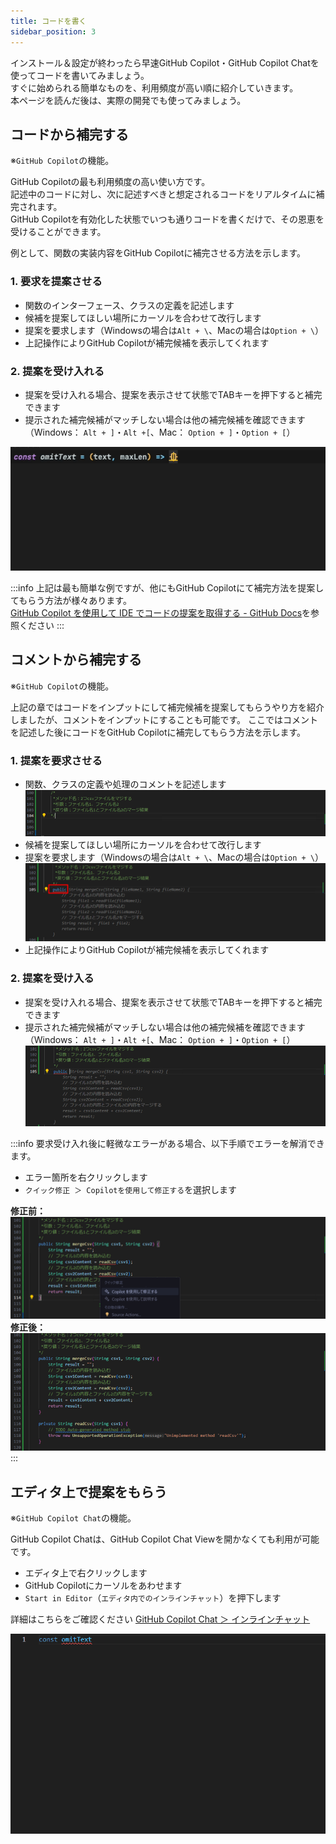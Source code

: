 ```yaml
---
title: コードを書く
sidebar_position: 3
---
```


インストール＆設定が終わったら早速GitHub Copilot・GitHub Copilot Chatを使ってコードを書いてみましょう。<br/>
すぐに始められる簡単なものを、利用頻度が高い順に紹介していきます。<br/>
本ページを読んだ後は、実際の開発でも使ってみましょう。

## コードから補完する

※`GitHub Copilot`の機能。

GitHub Copilotの最も利用頻度の高い使い方です。<br/>
記述中のコードに対し、次に記述すべきと想定されるコードをリアルタイムに補完されます。<br/>
GitHub Copilotを有効化した状態でいつも通りコードを書くだけで、その恩恵を受けることができます。<br/>

例として、関数の実装内容をGitHub Copilotに補完させる方法を示します。

### 1. 要求を提案させる

- 関数のインターフェース、クラスの定義を記述します
- 候補を提案してほしい場所にカーソルを合わせて改行します
- 提案を要求します（Windowsの場合は`Alt + \`、Macの場合は`Option + \`）
- 上記操作によりGitHub Copilotが補完候補を表示してくれます

### 2. 提案を受け入れる

- 提案を受け入れる場合、提案を表示させて状態でTABキーを押下すると補完できます
- 提示された補完候補がマッチしない場合は他の補完候補を確認できます（Windows： `Alt + ]`・`Alt +[`、Mac： `Option + ]`・`Option + [`）

![コード補完手順（gifアニメ）](images/code-completion.gif)

:::info
上記は最も簡単な例ですが、他にもGitHub Copilotにて補完方法を提案してもらう方法が様々あります。<br/>
[GitHub Copilot を使用して IDE でコードの提案を取得する - GitHub Docs](https://docs.github.com/ja/copilot/using-github-copilot/getting-started-with-github-copilot#seeing-your-first-suggestion)を参照ください
:::

## コメントから補完する

※`GitHub Copilot`の機能。

上記の章ではコードをインプットにして補完候補を提案してもらうやり方を紹介しましたが、コメントをインプットにすることも可能です。
ここではコメントを記述した後にコードをGitHub Copilotに補完してもらう方法を示します。

### 1. 提案を要求させる

- 関数、クラスの定義や処理のコメントを記述します
  ![コード補完元のコメント](images/code-completion_1.png)
- 候補を提案してほしい場所にカーソルを合わせて改行します
- 提案を要求します（Windowsの場合は`Alt + \`、Macの場合は`Option + \`）
  ![コード補完：提案の要求](images/code-completion_2.png)
- 上記操作によりGitHub Copilotが補完候補を表示してくれます

### 2. 提案を受け入る

- 提案を受け入れる場合、提案を表示させて状態でTABキーを押下すると補完できます
- 提示された補完候補がマッチしない場合は他の補完候補を確認できます（Windows： `Alt + ]`・`Alt +[`、Mac： `Option + ]`・`Option + [`）
  ![コード補完：他提案の確認](images/code-completion_3.png)

:::info
要求受け入れ後に軽微なエラーがある場合、以下手順でエラーを解消できます。

- エラー箇所を右クリックします
- `クイック修正 ＞ Copilotを使用して修正する`を選択します

**修正前：**<br/>
![コード補完：提案受け入れ前](images/code-completion_4.png)<br/>
**修正後：**<br/>
![コード補完：提案受け入れ後](images/code-completion_5.png)
:::

## エディタ上で提案をもらう

※`GitHub Copilot Chat`の機能。

GitHub Copilot Chatは、GitHub Copilot Chat Viewを開かなくても利用が可能です。

- エディタ上で右クリックします
- GitHub Copilotにカーソルをあわせます
- `Start in Editor`（`エディタ内でのインラインチャット`）を押下します

詳細はこちらをご確認ください [GitHub Copilot Chat ＞ インラインチャット](../08_vscode-extention/02_github-copilot-chat/05_inline-chat.md)

![インラインチャットで提案をもらう手順（gifアニメ）](images/inline-chat.gif)
